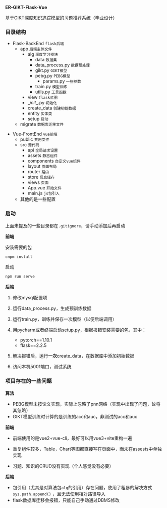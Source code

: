 **ER-GIKT-Flask-Vue** 

基于GIKT深度知识追踪模型的习题推荐系统（毕业设计）

### 目录结构

- Flask-BackEnd `flask后端`
  * app `后端主体文件`
    * alg `深度学习模块`
      * data  `数据集`
      * data_process.py `数据预处理`
      * gikt.py `GIKT模型`
      * pebg.py `PEBG模型`
        * params.py `一些参数`
      * train.py `模型训练`
      * utils.py `工具函数`
    * view `flask蓝图`
    * \__init__.py `初始化`
    * create_data `创建初始数据`
    * entity `实体类`
    * setup `启动`
  * migrate `数据库迁移文件`

* Vue-FrontEnd `vue前端`
  * public `共用文件`
  * src `源代码`
    * api `全局请求设置`
    * assets `静态组件`
    * components `自定义vue组件`
    * layout `页面布局`
    * router `路由`
    * store `信息储存`
    * views `页面`
    * App.vue `开始文件`
    * main.js `js包引入`
  * 其他的是一些配置

### 启动

上面未提及的一些目录都在`.gitignore`，请手动添加后再启动

**前端**

安装需要的包

```bash
cnpm install
```

启动

```bash
npm run serve
```

**后端**

1. 修改mysql配置项

2. 运行data_process.py，生成预训练数据

3. 运行train.py，训练并保存一次模型（以便后端调用）

4. 用pycharm或者终端启动setup.py，根据报错安装需要的包，其中：

   - pytorch==1.10.1

   * flask==2.2.5

5. 解决报错后，运行**一次**create_data，在数据库中添加初始数据

3. 访问本机5001端口，测试系统

### 项目存在的一些问题

**算法**

- PEBG模型未按论文实现，实际上忽略了pnn网络（实现中出现了问题，故将其忽略）
- GIKT模型训练时计算的是训练的acc和auc，非测试的acc和auc

**前端**

- 前端使用的是vue2+vue-cli，最好可以用vue3+vite重构一遍

- 重复组件较多，Table，Chart等图都直接写在页面中，而未在assests中单独实现

- 习题、知识的CRUD没有实现（个人感觉没有必要）

**后端**

- 包引用（尤其是对算法包`alg`的引用）存在问题，使用了粗暴的解决方式 `sys.path.append()` ，且无法使用相对路径导入
- flask数据库迁移会报错，只能自己手动通过DBMS修改
